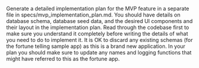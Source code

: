 Generate a detailed implementation plan for the MVP feature in a separate file in specs/mvp_implementation_plan.md. You should have details on database schema, database seed data, and the desired UI components and their layout in the implementation plan. Read through the codebase first to make sure you understand it completely before writing the details of what you need to do to implement it. It is OK to discard any existing schemas (for the fortune telling sample app) as this is a brand new application. In your plan you should make sure to update any names and logging functions that might have referred to this as the fortune app.